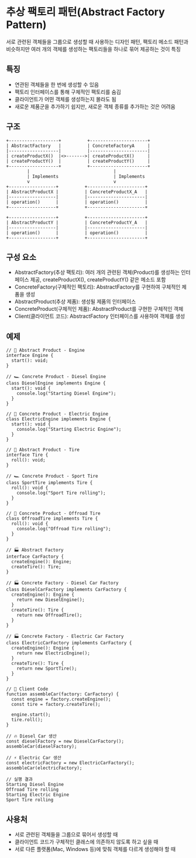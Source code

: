 # 추상 팩토리 패턴(Abstract Factory Pattern)

서로 관련된 객체들을 그룹으로 생성할 때 사용하는 디자인 패턴, 팩토리 메소드 패턴과 비슷하지만 여러 개의 객체를 생성하는 팩토리들을 하나로 묶어 제공하는 것이 특징

## 특징

- 연관된 객체들을 한 번에 생성할 수 있음
- 팩토리 인터페이스를 통해 구체적인 팩토리를 숨김
- 클라이언트가 어떤 객체를 생성하는지 몰라도 됨
- 새로운 제품군을 추가하기 쉽지만, 새로운 객체 종류를 추가하는 것은 어려움

## 구조

```
+-------------------+          +----------------------+
| AbstractFactory   |          | ConcreteFactoryA     |
|-------------------|          |----------------------|
| createProductX()  |<>------->| createProductX()     |
| createProductY()  |          | createProductY()     |
+-------------------+          +----------------------+
        |                                |
        | Implements                     | Implements
        v                                v
+------------------+          +----------------------+
| AbstractProductX |          | ConcreteProductX_A   |
|------------------|          |----------------------|
| operation()      |          | operation()          |
+------------------+          +----------------------+

+------------------+          +----------------------+
| AbstractProductY |          | ConcreteProductY_A   |
|------------------|          |----------------------|
| operation()      |          | operation()          |
+------------------+          +----------------------+
```

## 구성 요소

- AbstractFactory(추상 팩토리): 여러 개의 관련된 객체(Product)를 생성하는 인터페이스 제공, createProductX(), createProductY() 같은 메소드 포함
- ConcreteFactory(구체적인 팩토리): AbstractFactory를 구현하여 구체적인 제품을 생성
- AbstractProduct(추상 제품): 생성될 제품의 인터페이스
- ConcreteProduct(구체적인 제품): AbstractProduct를 구현한 구체적인 객체
- Client(클라이언트 코드): AbstractFactory 인터페이스를 사용하여 객체를 생성

## 예제

```
// 🚗 Abstract Product - Engine
interface Engine {
  start(): void;
}

// 🏎 Concrete Product - Diesel Engine
class DieselEngine implements Engine {
  start(): void {
    console.log("Starting Diesel Engine");
  }
}

// 🚙 Concrete Product - Electric Engine
class ElectricEngine implements Engine {
  start(): void {
    console.log("Starting Electric Engine");
  }
}

// 🚗 Abstract Product - Tire
interface Tire {
  roll(): void;
}

// 🏎 Concrete Product - Sport Tire
class SportTire implements Tire {
  roll(): void {
    console.log("Sport Tire rolling");
  }
}

// 🚙 Concrete Product - Offroad Tire
class OffroadTire implements Tire {
  roll(): void {
    console.log("Offroad Tire rolling");
  }
}

// 🏭 Abstract Factory
interface CarFactory {
  createEngine(): Engine;
  createTire(): Tire;
}

// 🏭 Concrete Factory - Diesel Car Factory
class DieselCarFactory implements CarFactory {
  createEngine(): Engine {
    return new DieselEngine();
  }
  createTire(): Tire {
    return new OffroadTire();
  }
}

// 🏭 Concrete Factory - Electric Car Factory
class ElectricCarFactory implements CarFactory {
  createEngine(): Engine {
    return new ElectricEngine();
  }
  createTire(): Tire {
    return new SportTire();
  }
}

// 🎯 Client Code
function assembleCar(factory: CarFactory) {
  const engine = factory.createEngine();
  const tire = factory.createTire();
  
  engine.start();
  tire.roll();
}

// 🔥 Diesel Car 생산
const dieselFactory = new DieselCarFactory();
assembleCar(dieselFactory);

// ⚡ Electric Car 생산
const electricFactory = new ElectricCarFactory();
assembleCar(electricFactory);

// 실행 결과
Starting Diesel Engine
Offroad Tire rolling
Starting Electric Engine
Sport Tire rolling
```

## 사용처

- 서로 관련된 객체들을 그룹으로 묶어서 생성할 때
- 클라이언트 코드가 구체적인 클래스에 의존하지 않도록 하고 싶을 때
- 서로 다른 플랫폼(Mac, Windows 등)에 맞춰 객체를 다르게 생성해야 할 때
